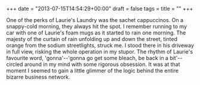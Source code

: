 +++
date = "2013-07-15T14:54:29+00:00"
draft = false
tags = 
title = ""
+++
<p>One of the perks of Laurie's Laundry was the sachet cappuccinos. On a snappy-cold morning, they always hit the spot. I remember running to my car with one of Laurie's foam mugs as it started to rain one morning. The majesty of the curtain of rain unfolding up and down the street, tinted orange from the sodium streetlights, struck me. I stood there in his driveway in full view, risking the whole operation in my stupor. The rhythm of Laurie's favourite word, 'gonna'--'gonna go get some bleach, be back in a bit'--circled around in my mind with some rigorous obsession. It was at that moment I seemed to gain a little glimmer of the logic behind the entire bizarre business network.</p>